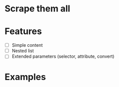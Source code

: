 # Scrape them all

# Features
- [ ] Simple content
- [ ] Nested list
- [ ] Extended parameters (selector, attribute, convert)

# Examples
